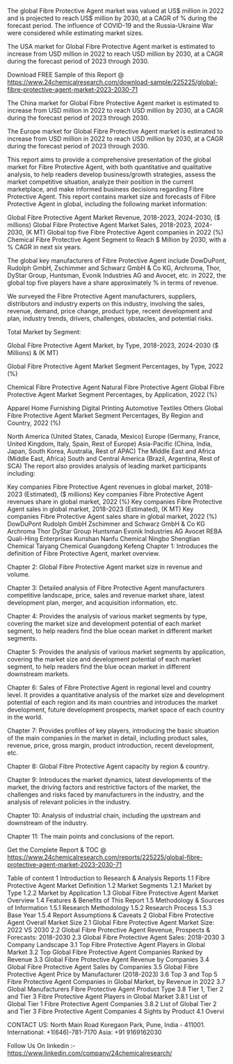 The global Fibre Protective Agent market was valued at US$ million in 2022 and is projected to reach US$ million by 2030, at a CAGR of % during the forecast period. The influence of COVID-19 and the Russia-Ukraine War were considered while estimating market sizes.

The USA market for Global Fibre Protective Agent  market is estimated to increase from USD million in 2022 to reach USD million by 2030, at a CAGR during the forecast period of 2023 through 2030.

Download FREE Sample of this Report @ https://www.24chemicalresearch.com/download-sample/225225/global-fibre-protective-agent-market-2023-2030-71

The China market for Global Fibre Protective Agent market is estimated to increase from USD million in 2022 to reach USD million by 2030, at a CAGR during the forecast period of 2023 through 2030.

The Europe market for Global Fibre Protective Agent market is estimated to increase from USD million in 2022 to reach USD million by 2030, at a CAGR during the forecast period of 2023 through 2030.

This report aims to provide a comprehensive presentation of the global market for Fibre Protective Agent, with both quantitative and qualitative analysis, to help readers develop business/growth strategies, assess the market competitive situation, analyze their position in the current marketplace, and make informed business decisions regarding Fibre Protective Agent. This report contains market size and forecasts of Fibre Protective Agent in global, including the following market information:

Global Fibre Protective Agent Market Revenue, 2018-2023, 2024-2030, ($ millions)
Global Fibre Protective Agent Market Sales, 2018-2023, 2024-2030, (K MT)
Global top five Fibre Protective Agent companies in 2022 (%)
Chemical Fibre Protective Agent Segment to Reach $ Million by 2030, with a % CAGR in next six years.

The global key manufacturers of Fibre Protective Agent include DowDuPont, Rudolph GmbH, Zschimmer and Schwarz GmbH & Co KG, Archroma, Thor, DyStar Group, Huntsman, Evonik Industries AG and Avocet, etc. in 2022, the global top five players have a share approximately % in terms of revenue.

We surveyed the Fibre Protective Agent manufacturers, suppliers, distributors and industry experts on this industry, involving the sales, revenue, demand, price change, product type, recent development and plan, industry trends, drivers, challenges, obstacles, and potential risks.

Total Market by Segment:

Global Fibre Protective Agent Market, by Type, 2018-2023, 2024-2030 ($ Millions) & (K MT)

Global Fibre Protective Agent Market Segment Percentages, by Type, 2022 (%)

Chemical Fibre Protective Agent
Natural Fibre Protective Agent
Global Fibre Protective Agent Market Segment Percentages, by Application, 2022 (%)

Apparel
Home Furnishing
Digital Printing
Automotive Textiles
Others
Global Fibre Protective Agent Market Segment Percentages, By Region and Country, 2022 (%)

North America (United States, Canada, Mexico)
Europe (Germany, France, United Kingdom, Italy, Spain, Rest of Europe)
Asia-Pacific (China, India, Japan, South Korea, Australia, Rest of APAC)
The Middle East and Africa (Middle East, Africa)
South and Central America (Brazil, Argentina, Rest of SCA)
The report also provides analysis of leading market participants including:

Key companies Fibre Protective Agent revenues in global market, 2018-2023 (Estimated), ($ millions)
Key companies Fibre Protective Agent revenues share in global market, 2022 (%)
Key companies Fibre Protective Agent sales in global market, 2018-2023 (Estimated), (K MT)
Key companies Fibre Protective Agent sales share in global market, 2022 (%)
DowDuPont
Rudolph GmbH
Zschimmer and Schwarz GmbH & Co KG
Archroma
Thor
DyStar Group
Huntsman
Evonik Industries AG
Avocet
REBA
Quali-Hing Enterprises
Kunshan Nanfu Chemical
Ningbo Shengtian Chemical
Taiyang Chemical
Guangdong Kefeng
Chapter 1: Introduces the definition of Fibre Protective Agent, market overview.

Chapter 2: Global Fibre Protective Agent market size in revenue and volume.

Chapter 3: Detailed analysis of Fibre Protective Agent manufacturers competitive landscape, price, sales and revenue market share, latest development plan, merger, and acquisition information, etc.

Chapter 4: Provides the analysis of various market segments by type, covering the market size and development potential of each market segment, to help readers find the blue ocean market in different market segments.

Chapter 5: Provides the analysis of various market segments by application, covering the market size and development potential of each market segment, to help readers find the blue ocean market in different downstream markets.

Chapter 6: Sales of Fibre Protective Agent in regional level and country level. It provides a quantitative analysis of the market size and development potential of each region and its main countries and introduces the market development, future development prospects, market space of each country in the world.

Chapter 7: Provides profiles of key players, introducing the basic situation of the main companies in the market in detail, including product sales, revenue, price, gross margin, product introduction, recent development, etc.

Chapter 8: Global Fibre Protective Agent capacity by region & country.

Chapter 9: Introduces the market dynamics, latest developments of the market, the driving factors and restrictive factors of the market, the challenges and risks faced by manufacturers in the industry, and the analysis of relevant policies in the industry.

Chapter 10: Analysis of industrial chain, including the upstream and downstream of the industry.

Chapter 11: The main points and conclusions of the report.

Get the Complete Report & TOC @ https://www.24chemicalresearch.com/reports/225225/global-fibre-protective-agent-market-2023-2030-71

Table of content
1 Introduction to Research & Analysis Reports
1.1 Fibre Protective Agent Market Definition
1.2 Market Segments
1.2.1 Market by Type
1.2.2 Market by Application
1.3 Global Fibre Protective Agent Market Overview
1.4 Features & Benefits of This Report
1.5 Methodology & Sources of Information
1.5.1 Research Methodology
1.5.2 Research Process
1.5.3 Base Year
1.5.4 Report Assumptions & Caveats
2 Global Fibre Protective Agent Overall Market Size
2.1 Global Fibre Protective Agent Market Size: 2022 VS 2030
2.2 Global Fibre Protective Agent Revenue, Prospects & Forecasts: 2018-2030
2.3 Global Fibre Protective Agent Sales: 2018-2030
3 Company Landscape
3.1 Top Fibre Protective Agent Players in Global Market
3.2 Top Global Fibre Protective Agent Companies Ranked by Revenue
3.3 Global Fibre Protective Agent Revenue by Companies
3.4 Global Fibre Protective Agent Sales by Companies
3.5 Global Fibre Protective Agent Price by Manufacturer (2018-2023)
3.6 Top 3 and Top 5 Fibre Protective Agent Companies in Global Market, by Revenue in 2022
3.7 Global Manufacturers Fibre Protective Agent Product Type
3.8 Tier 1, Tier 2 and Tier 3 Fibre Protective Agent Players in Global Market
3.8.1 List of Global Tier 1 Fibre Protective Agent Companies
3.8.2 List of Global Tier 2 and Tier 3 Fibre Protective Agent Companies
4 Sights by Product
4.1 Overvi

CONTACT US:
North Main Road Koregaon Park, Pune, India - 411001.
International: +1(646)-781-7170
Asia: +91 9169162030

Follow Us On linkedin :- https://www.linkedin.com/company/24chemicalresearch/
